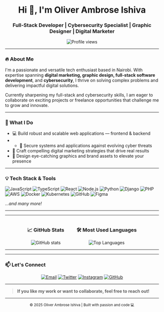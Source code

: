 <h1 align="center">Hi 👋, I'm Oliver Ambrose Ishiva</h1>
<h3 align="center">Full-Stack Developer | Cybersecurity Specialist | Graphic Designer | Digital Marketer</h3>

<p align="center">
  <img src="https://komarev.com/ghpvc/?username=ishivaoliver&label=Profile%20Views&color=0e75b6&style=flat" alt="Profile views" />
</p>

---

### 🔥 About Me

I'm a passionate and versatile tech enthusiast based in Nairobi. With expertise spanning **digital marketing, graphic design, full-stack software development**, and **cybersecurity**, I thrive on solving complex problems and delivering impactful digital solutions.

Currently sharpening my full-stack and cybersecurity skills, I am eager to collaborate on exciting projects or freelance opportunities that challenge me to grow and innovate.

---

### 🚀 What I Do

- 💻 Build robust and scalable web applications — frontend & backend
- - 🔐 Secure systems and applications against evolving cyber threats
- 🎯 Craft compelling digital marketing strategies that drive real results  
- 🎨 Design eye-catching graphics and brand assets to elevate your presence  



---

### 💡 Tech Stack & Tools

![JavaScript](https://img.shields.io/badge/JavaScript-F7DF1E?style=for-the-badge&logo=javascript&logoColor=black)
![TypeScript](https://img.shields.io/badge/TypeScript-3178C6?style=for-the-badge&logo=typescript&logoColor=white)
![React](https://img.shields.io/badge/React-61DAFB?style=for-the-badge&logo=react&logoColor=black)
![Node.js](https://img.shields.io/badge/Node.js-339933?style=for-the-badge&logo=node.js&logoColor=white)
![Python](https://img.shields.io/badge/Python-3776AB?style=for-the-badge&logo=python&logoColor=white)
![Django](https://img.shields.io/badge/Django-092E20?style=for-the-badge&logo=django&logoColor=white)
![PHP](https://img.shields.io/badge/PHP-777BB4?style=for-the-badge&logo=php&logoColor=white)
![AWS](https://img.shields.io/badge/AWS-232F3E?style=for-the-badge&logo=amazonaws&logoColor=white)
![Docker](https://img.shields.io/badge/Docker-2496ED?style=for-the-badge&logo=docker&logoColor=white)
![Kubernetes](https://img.shields.io/badge/Kubernetes-326CE5?style=for-the-badge&logo=kubernetes&logoColor=white)
![GitHub](https://img.shields.io/badge/GitHub-181717?style=for-the-badge&logo=github&logoColor=white)
![Figma](https://img.shields.io/badge/Figma-F24E1E?style=for-the-badge&logo=figma&logoColor=white)


*...and many more!*

---

---

<div align="center" style="display: flex; justify-content: center; gap: 40px;">

  <div>
    <h3>📈 GitHub Stats</h3>
    <img src="https://github-readme-stats.vercel.app/api?username=ishivaoliver&theme=merko&show_icons=true" alt="GitHub stats" />
  </div>

  <div>
    <h3>🛠️ Most Used Languages</h3>
    <img src="https://github-readme-stats.vercel.app/api/top-langs/?username=ishivaoliver&layout=compact&theme=merko" alt="Top Languages" />
  </div>

</div>

---

---

### 📫 Let's Connect

<p align="center">
  <a href="mailto:ishivaoliver@gmail.com" title="Email"><img src="https://img.shields.io/badge/Email-D14836?logo=gmail&style=for-the-badge&logoColor=white" alt="Email" /></a>
  <a href="https://twitter.com/oliverambrose11" target="_blank" title="Twitter"><img src="https://img.shields.io/badge/Twitter-1DA1F2?logo=twitter&style=for-the-badge&logoColor=white" alt="Twitter" /></a>
  <a href="https://instagram.com/oliver_ishiva" target="_blank" title="Instagram"><img src="https://img.shields.io/badge/Instagram-E4405F?logo=instagram&style=for-the-badge&logoColor=white" alt="Instagram" /></a>
  <a href="https://github.com/ishivaoliver" target="_blank" title="GitHub"><img src="https://img.shields.io/badge/GitHub-181717?logo=github&style=for-the-badge&logoColor=white" alt="GitHub" /></a>
</p>

---

> **If you like my work or want to collaborate, feel free to reach out!**

---

<p align="center">
  <sub>© 2025 Oliver Ambrose Ishiva | Built with passion and code 💻</sub>
</p>
